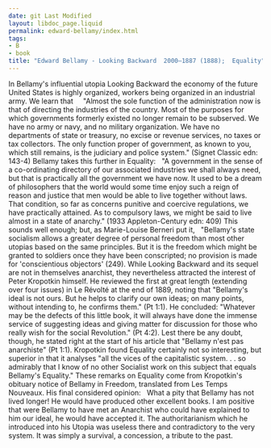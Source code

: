 ```yaml
---
date: git Last Modified
layout: libdoc_page.liquid
permalink: edward-bellamy/index.html
tags:
- B
- book
title: "Edward Bellamy - Looking Backward  2000–1887 (1888);  Equality"
---
```


In Bellamy's influential utopia Looking Backward  the economy of the future United States is highly organized, workers being  organized in an industrial army. We learn that
 
 
"Almost the sole function of the administration now is  that of directing the industries of the country. Most of the purposes for which  governments formerly existed no longer remain to be subserved. We have no army  or navy, and no military organization. We have no departments of state or  treasury, no excise or revenue services, no taxes or tax collectors. The only  function proper of government, as known to you, which still remains, is the  judiciary and police system." (Signet Classic edn: 143-4)
Bellamy takes this further in Equality:
 
"A government in the sense of a co-ordinating directory of  our associated industries we shall always need, but that is practically all the  government we have now. It used to be a dream of philosophers that the world  would some time enjoy such a reign of reason and justice that men would be able  to live together without laws. That condition, so far as concerns punitive and  coercive regulations, we have practically attained. As to compulsory laws, we  might be said to live almost in a state of anarchy." (1933 Appleton-Century edn:  409)
This sounds well enough; but, as Marie-Louise Berneri put  it,
 
"Bellamy's state socialism allows a greater degree of  personal freedom than most other utopias based on the same principles. But it is  the freedom which might be granted to soldiers once they have been conscripted;  no provision is made for 'conscientious objectors' (249).
While Looking Backward and its sequel are not in themselves anarchist,  they nevertheless attracted the interest of Peter Kropotkin himself. He reviewed the first at great length (extending over four issues) in Le Révolté at the end of 1889, noting that  "Bellamy's ideal is not ours. But he helps to clarify our own ideas; on many points, without intending to, he confirms them." (Pt 1:1). He concluded:  "Whatever may be the defects of this little book, it will always have done the immense service of suggesting ideas and giving matter for discussion for those who really wish for the social Revolution." (Pt 4:2). Lest there be any doubt, though, he stated right at the start of his article that  "Bellamy n'est pas anarchiste" (Pt 1:1). Kropotkin found Equality certainly not so interesting, but superior in that it analyses  "all the vices of the capitalistic system. . . so admirably that I know of no other Socialist work on this subject that equals Bellamy's Equality." These remarks on Equality come from Kropotkin's obituary notice of Bellamy in Freedom, translated from Les Temps Nouveaux. His final considered opinion:
 
What a pity that Bellamy has not lived longer! He would  have produced other excellent books. I am positive that were Bellamy to have met  an Anarchist who could have explained to him our ideal, he would have accepted  it. The authoritarianism which he introduced into his Utopia was useless there  and contradictory to the very system. It was simply a survival, a concession, a  tribute to the past.